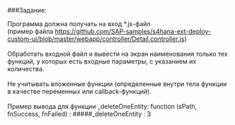 ###Задание:

Программа должна получать на вход *.js-файл <br>(пример файла
https://github.com/SAP-samples/s4hana-ext-deploy-custom-ui/blob/master/webapp/controller/Detail.controller.js)
<br><br>Обработать входной файл и вывести на экран наименования только тех функций, у которых
есть входные параметры, с указанием их количества. <br><br>Не учитывать вложенные функции
(определенные внутри тела функции в качестве переменных или callback-функций).
<br><br>Пример вывода для функции _deleteOneEntity: function (sPath, fnSuccess, fnFailed) :
#####_deleteOneEntity : 3